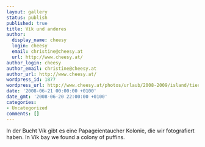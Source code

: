 ```yaml
---
layout: gallery
status: publish
published: true
title: Vík und anderes
author:
  display_name: cheesy
  login: cheesy
  email: christine@cheesy.at
  url: http://www.cheesy.at/
author_login: cheesy
author_email: christine@cheesy.at
author_url: http://www.cheesy.at/
wordpress_id: 1877
wordpress_url: http://www.cheesy.at/photos/urlaub/2008-2009/island/tierwelt-islands/vik-und-anderes/
date: '2008-06-21 00:00:00 +0100'
date_gmt: '2008-06-20 22:00:00 +0100'
categories:
- Uncategorized
comments: []
---
```

<!--:de-->In der Bucht Vík gibt es eine Papageientaucher Kolonie, die wir fotografiert haben.
<!--:--><!--:en-->In Vík bay we found a colony of puffins.
<!--:-->
